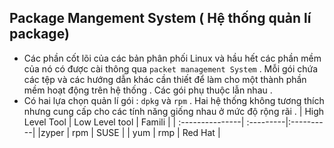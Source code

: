 ## Package Mangement System ( Hệ thống quản lí package)
- Các phần cốt lõi của các bản phân phối Linux và hầu hết các phần mềm của nó có được cài thông  qua `packet management System` . Mỗi gói chứa các tệp và các hướng dẫn khác cần thiết để làm cho một thành phần mềm hoạt động trên hệ thống . Các gói phụ thuộc lẫn nhau .
- Có hai lựa chọn quản lí gói : `dpkg` và `rpm` . Hai hệ thống không tương thích nhưng cung cấp cho các tính năng giống nhau ở mức độ rộng rãi .
| High Level Tool | Low Level tool | Famili |
| :---------------| :---------|:----------|
|zyper | rpm | SUSE |
| yum | rmp | Red Hat |